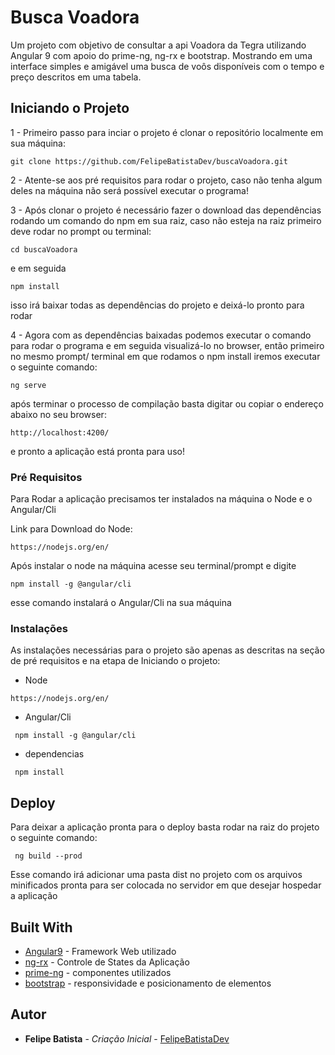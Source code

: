# Busca Voadora

Um projeto com objetivo de consultar a api Voadora da Tegra utilizando Angular 9 com apoio do prime-ng, ng-rx e bootstrap. Mostrando em uma interface simples e amigável uma busca de voôs disponíveis com o tempo e preço descritos em uma tabela.

## Iniciando o Projeto

1 - Primeiro passo para inciar o projeto é clonar o repositório localmente em sua máquina:

```
git clone https://github.com/FelipeBatistaDev/buscaVoadora.git
```
2 - Atente-se aos pré requisitos para rodar o projeto, caso não tenha algum deles na máquina não será possível executar o programa!

3 - Após clonar o projeto é necessário fazer o download das dependências rodando um comando do npm em sua raiz, caso não esteja na raiz primeiro deve rodar no prompt ou terminal:
```
cd buscaVoadora
```
e em seguida
```
npm install
```
isso irá baixar todas as dependências do projeto e deixá-lo pronto para rodar

4 - Agora com as dependências baixadas podemos executar o comando para rodar o programa e em seguida visualizá-lo no browser, então primeiro no mesmo prompt/ terminal em que rodamos o npm install iremos executar o seguinte comando:
```
ng serve
```
após terminar o processo de compilação basta digitar ou copiar o endereço abaixo no seu browser:
```
http://localhost:4200/
```
e pronto a aplicação está pronta para uso!

### Pré Requisitos

Para Rodar a aplicação precisamos ter instalados na máquina o Node e o Angular/Cli

Link para Download do Node:
```
https://nodejs.org/en/
```
Após instalar o node na máquina acesse seu terminal/prompt e digite

```
npm install -g @angular/cli
```
esse comando instalará o Angular/Cli na sua máquina

### Instalações

As instalações necessárias para o projeto são apenas as descritas na seção de pré requisitos e na etapa de Iniciando o projeto:
- Node
```
https://nodejs.org/en/
```
- Angular/Cli
```
 npm install -g @angular/cli
```
- dependencias
```
 npm install
```

## Deploy

Para deixar a aplicação pronta para o deploy basta rodar na raiz do projeto o seguinte comando:
```
 ng build --prod
```
Esse comando irá adicionar uma pasta dist no projeto com os arquivos minificados pronta para ser colocada no servidor em que desejar hospedar a aplicação

## Built With

* [Angular9](https://angular.io/) - Framework Web utilizado
* [ng-rx](https://ngrx.io/) - Controle de States da Aplicação
* [prime-ng](https://primefaces.org/primeng/showcase/#/) - componentes utilizados
* [bootstrap](https://getbootstrap.com/) - responsividade e posicionamento de elementos

## Autor

* **Felipe Batista** - *Criação Inicial* - [FelipeBatistaDev](https://github.com/FelipeBatistaDev)
